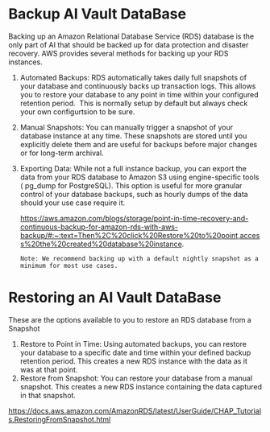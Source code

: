 # Backup AI Vault DataBase

Backing up an Amazon Relational Database Service (RDS) database is the only part of AI  that should be backed up for data protection and disaster recovery. AWS provides several methods for backing up your RDS instances. 

1. Automated Backups: RDS automatically takes daily full snapshots of your database and continuously backs up transaction logs. This allows you to restore your database to any point in time within your configured retention period.  This is normally setup by default but always check your own configurtsion to be sure.
   
3. Manual Snapshots: You can manually trigger a snapshot of your database instance at any time. These snapshots are stored until you explicitly delete them and are useful for backups before major changes or for long-term archival.   
4. Exporting Data: While not a full instance backup, you can export the data from your RDS database to Amazon S3 using engine-specific tools ( pg_dump for PostgreSQL). This option is useful for more granular control of your database backups, such as hourly dumps of the data should your use case require it.

   https://aws.amazon.com/blogs/storage/point-in-time-recovery-and-continuous-backup-for-amazon-rds-with-aws-backup/#:~:text=Then%2C%20click%20Restore%20to%20point,access%20the%20created%20database%20instance.

   ```Note: We recommend backing up with a default nightly snapshot as a minimum for most use cases.```

# Restoring an AI Vault DataBase
These are the options available to you to restore  an RDS database from a Snapshot

1. Restore to Point in Time: Using automated backups, you can restore your database to a specific date and time within your defined backup retention period. This creates a new RDS instance with the data as it was at that point.   
2. Restore from Snapshot: You can restore your database from a manual snapshot. This creates a new RDS instance containing the data captured in that snapshot.   


https://docs.aws.amazon.com/AmazonRDS/latest/UserGuide/CHAP_Tutorials.RestoringFromSnapshot.html

```_Note_  Restoring from a snapshot will create a new independant RDS database instance.  This will have its own new connection path / url.  Please note that this will need to be updated via your helm chart.
